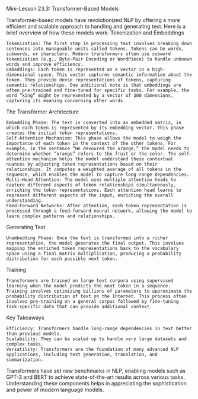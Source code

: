 Mini-Lesson 23.3: Transformer-Based Models

Transformer-based models have revolutionized NLP by offering a more efficient and scalable approach to handling and generating text. Here is a brief overview of how these models work:
Tokenization and Embeddings

    Tokenization: The first step in processing text involves breaking down sentences into manageable units called tokens. Tokens can be words, subwords, or characters. Modern transformers often use subword tokenization (e.g., Byte-Pair Encoding or WordPiece) to handle unknown words and improve efficiency.
    Embeddings: Each token is represented as a vector in a high-dimensional space. This vector captures semantic information about the token. They provide dense representations of tokens, capturing semantic relationships. One additional note is that embeddings are often pre-trained and fine-tuned for specific tasks. For example, the word “king” might be represented by a vector of 300 dimensions, capturing its meaning concerning other words.

The Transformer Architecture

    Embedding Phase: The text is converted into an embedded matrix, in which each token is represented by its embedding vector. This phase creates the initial token representations.
    Self-Attention Mechanism: This phase allows the model to weigh the importance of each token in the context of the other tokens. For example, in the sentence “He devoured the orange,” the model needs to determine whether “orange” refers to the fruit or the color. The self-attention mechanism helps the model understand these contextual nuances by adjusting token representations based on their relationships. It computes a weighted average of all tokens in the sequence, which enables the model to capture long-range dependencies.
    Multi-Head Attention: The model uses multiple attention heads to capture different aspects of token relationships simultaneously, enriching the token representations. Each attention head learns to represent different aspects of the input, enriching the overall understanding.
    Feed-Forward Networks: After attention, each token representation is processed through a feed-forward neural network, allowing the model to learn complex patterns and relationships.

Generating Text

    Unembedding Phase: Once the text is transformed into a richer representation, the model generates the final output. This involves mapping the enriched token representations back to the vocabulary space using a final matrix multiplication, producing a probability distribution for each possible next token.

Training

    Transformers are trained on large text corpora using supervised learning when the model predicts the next token in a sequence. Training involves optimizing billions of parameters to approximate the probability distribution of text on the Internet. This process often involves pre-training on a general corpus followed by fine-tuning task-specific data that can provide additional context.

Key Takeaways

    Efficiency: Transformers handle long-range dependencies in text better than previous models.
    Scalability: They can be scaled up to handle very large datasets and complex tasks.
    Versatility: Transformers are the foundation of many advanced NLP applications, including text generation, translation, and summarization.

Transformers have set new benchmarks in NLP, enabling models such as GPT-3 and BERT to achieve state-of-the-art results across various tasks. Understanding these components helps in appreciating the sophistication and power of modern language models.